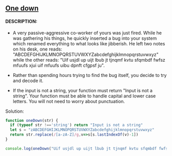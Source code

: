 ## [One down](https://www.codewars.com/kata/56419475931903e9d1000087)

#### DESCRIPTION:

- A very passive-aggressive co-worker of yours was just fired. While he was gathering his things, he quickly inserted a bug into your system which renamed everything to what looks like jibberish. He left two notes on his desk, one reads: "ABCDEFGHIJKLMNOPQRSTUVWXYZabcdefghijklmnopqrstuvwxyz" while the other reads: "Uif usjdl up uijt lbub jt tjnqmf kvtu sfqmbdf fwfsz mfuufs xjui uif mfuufs uibu dpnft cfgpsf ju".

- Rather than spending hours trying to find the bug itself, you decide to try and decode it.

- If the input is not a string, your function must return "Input is not a string". Your function must be able to handle capital and lower case letters. You will not need to worry about punctuation.

Solution:

```js
function oneDown(str) {
  if (typeof str !=='string') return "Input is not a string"
  let s = "zABCDEFGHIJKLMNOPQRSTUVWXYZabcdefghijklmnopqrstuvwxyz"
  return str.replace(/[a-zA-Z]/g,v=>s[s.lastIndexOf(v)-1])
}

console.log(oneDown("Uif usjdl up uijt lbub jt tjnqmf kvtu sfqmbdf fwfsz mfuufs xjui uif mfuufs uibu dpnft cfgpsf ju"));

```
